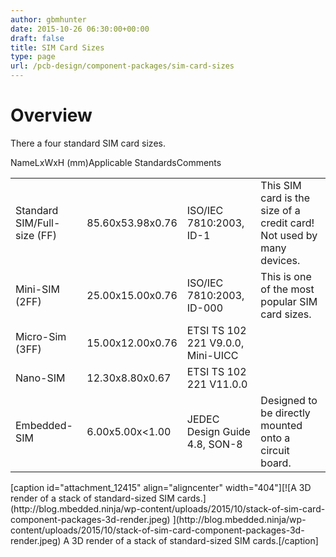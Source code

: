 ```yaml
---
author: gbmhunter
date: 2015-10-26 06:30:00+00:00
draft: false
title: SIM Card Sizes
type: page
url: /pcb-design/component-packages/sim-card-sizes
---
```


# Overview

There a four standard SIM card sizes.

<table ><tbody ><tr >NameLxWxH (mm)Applicable StandardsComments</tr><tr >
<td >Standard SIM/Full-size (FF)
</td>
<td >85.60x53.98x0.76
</td>
<td >ISO/IEC 7810:2003, ID-1
</td>
<td >This SIM card is the size of a credit card! Not used by many devices.
</td></tr><tr >
<td >Mini-SIM (2FF)
</td>
<td >25.00x15.00x0.76
</td>
<td >ISO/IEC 7810:2003, ID-000
</td>
<td >This is one of the most popular SIM card sizes.
</td></tr><tr >
<td >Micro-Sim (3FF)
</td>
<td >15.00x12.00x0.76
</td>
<td >ETSI TS 102 221 V9.0.0, Mini-UICC
</td>
<td > 
</td></tr><tr >
<td >Nano-SIM
</td>
<td >12.30x8.80x0.67
</td>
<td >ETSI TS 102 221 V11.0.0
</td>
<td > 
</td></tr><tr >
<td >Embedded-SIM
</td>
<td >6.00x5.00x<1.00
</td>
<td >JEDEC Design Guide 4.8, SON-8
</td>
<td >Designed to be directly mounted onto a circuit board. 
</td></tr></tbody></table>[caption id="attachment_12415" align="aligncenter" width="404"][![A 3D render of a stack of standard-sized SIM cards.](http://blog.mbedded.ninja/wp-content/uploads/2015/10/stack-of-sim-card-component-packages-3d-render.jpeg)
](http://blog.mbedded.ninja/wp-content/uploads/2015/10/stack-of-sim-card-component-packages-3d-render.jpeg) A 3D render of a stack of standard-sized SIM cards.[/caption]
